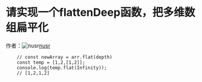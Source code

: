 # 请实现一个flattenDeep函数，把多维数组扁平化

作者：![nusr](https://avatars.githubusercontent.com/u/12200340?s=80&u=56b978cc7e733b02f61298511badba445c959324&v=4)[nusr](https://github/nusr)


```
    // const newArray = arr.flat(depth)
    const temp = [1,2,[1,2]];
    console.log(temp.flat(Infinity));
    // [1,2,1,2]
```
